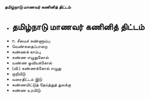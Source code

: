 **தமிழ்நாடு மாணவர் கணினித் திட்டம்**
- # தமிழ்நாடு மாணவர் கணினித் திட்டம்
- n. சீமைச் சுண்ணாம்பு
- வெண்சுதைப்பாறை
- சுண்ணக் காம்பு
- சுண்ண எழுதுகோல்
- வண்ண ஓவியக்கோல்
- (வி.) சுண்ணக்கோல் எழுது
- குறியிடு
- வரைதிட்டம் இடு
- சுண்ணமிட்டுத் தேய்த்துத் துலக்கு
- சுண்ண உரமிடு.

